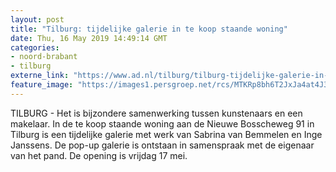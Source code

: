 ```yaml
---
layout: post
title: "Tilburg: tijdelijke galerie in te koop staande woning"
date: Thu, 16 May 2019 14:49:14 GMT
categories: 
- noord-brabant 
- tilburg 
externe_link: "https://www.ad.nl/tilburg/tilburg-tijdelijke-galerie-in-te-koop-staande-woning~a2010bde/"
feature_image: "https://images1.persgroep.net/rcs/MTKRp8bh6T2JxJa4at4J3jjj_l0/diocontent/148528080/_fitwidth/400/?appId=21791a8992982cd8da851550a453bd7f&quality=0.7"
---
```


TILBURG - Het is bijzondere samenwerking tussen kunstenaars en een makelaar. In de te koop staande woning aan de Nieuwe Bosscheweg 91 in Tilburg is een tijdelijke galerie met werk van Sabrina van Bemmelen en Inge Janssens. De pop-up galerie is ontstaan in samenspraak met de eigenaar van het pand. De opening is vrijdag 17 mei.
